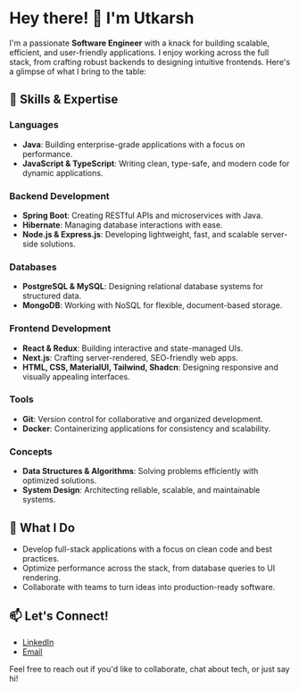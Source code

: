 # Hey there! 👋 I'm Utkarsh

I'm a passionate **Software Engineer** with a knack for building scalable, efficient, and user-friendly applications. I enjoy working across the full stack, from crafting robust backends to designing intuitive frontends. Here's a glimpse of what I bring to the table:

## 🔧 Skills & Expertise

### Languages
- **Java**: Building enterprise-grade applications with a focus on performance.
- **JavaScript & TypeScript**: Writing clean, type-safe, and modern code for dynamic applications.

### Backend Development
- **Spring Boot**: Creating RESTful APIs and microservices with Java.
- **Hibernate**: Managing database interactions with ease.
- **Node.js & Express.js**: Developing lightweight, fast, and scalable server-side solutions.

### Databases
- **PostgreSQL & MySQL**: Designing relational database systems for structured data.
- **MongoDB**: Working with NoSQL for flexible, document-based storage.

### Frontend Development
- **React & Redux**: Building interactive and state-managed UIs.
- **Next.js**: Crafting server-rendered, SEO-friendly web apps.
- **HTML, CSS, MaterialUI, Tailwind, Shadcn**: Designing responsive and visually appealing interfaces.

### Tools
- **Git**: Version control for collaborative and organized development.
- **Docker**: Containerizing applications for consistency and scalability.

### Concepts
- **Data Structures & Algorithms**: Solving problems efficiently with optimized solutions.
- **System Design**: Architecting reliable, scalable, and maintainable systems.

## 🌟 What I Do
- Develop full-stack applications with a focus on clean code and best practices.
- Optimize performance across the stack, from database queries to UI rendering.
- Collaborate with teams to turn ideas into production-ready software.

## 📫 Let's Connect!
- [LinkedIn](https://www.linkedin.com/in/utkarsh-g/)  
- [Email](utkarshgunner10@gmail.com)  


Feel free to reach out if you'd like to collaborate, chat about tech, or just say hi!


<!---
Pyro99/Pyro99 is a ✨ special ✨ repository because its `README.md` (this file) appears on your GitHub profile.
You can click the Preview link to take a look at your changes.
--->
